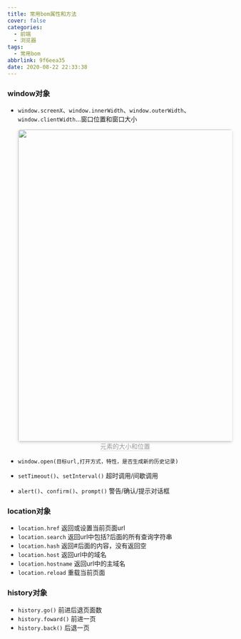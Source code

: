 ```yaml
---
title: 常用bom属性和方法
cover: false
categories:
  - 前端
  - 浏览器
tags:
  - 常用bom
abbrlink: 9f6eea35
date: 2020-08-22 22:33:38
---
```

### window对象
- `window.screenX`、`window.innerWidth`、`window.outerWidth`、`window.clientWidth`...窗口位置和窗口大小
	<center>
		<img style="border-radius: 0.3125em;
		box-shadow: 0 2px 4px 0 rgba(34,36,38,.12),0 2px 10px 0 rgba(34,36,38,.08);display:inline;margin:0" 
		src="https://cdn.jsdelivr.net/gh/DSzhongweizi/Resources/article/20200822225633.png" width=700 />
		<br>
		<div style="color:orange; border-bottom: 1px solid #d9d9d9;
		display: inline-block;
		color: #999;">元素的大小和位置</div>
	</center>

- `window.open(目标url,打开方式，特性，是否生成新的历史记录)`
- `setTimeout()`、`setInterval()` 超时调用/间歇调用
- `alert()`、`confirm()`、`prompt()` 警告/确认/提示对话框
### location对象
- `location.href` 返回或设置当前页面url
- `location.search` 返回url中包括?后面的所有查询字符串
- `location.hash` 返回#后面的内容，没有返回空
- `location.host` 返回url中的域名
- `location.hostname` 返回url中的主域名
- `location.reload` 重载当前页面

### history对象
- `history.go()` 前进后退页面数
- `history.foward()` 前进一页
- `history.back()` 后退一页
